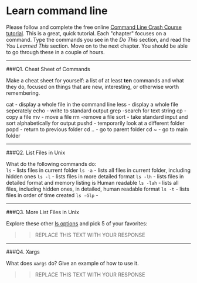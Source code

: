# Learn command line

Please follow and complete the free online [Command Line Crash Course
tutorial](http://cli.learncodethehardway.org/book/). This is a great,
quick tutorial. Each "chapter" focuses on a command. Type the commands
you see in the _Do This_ section, and read the _You Learned This_
section. Move on to the next chapter. You should be able to go through
these in a couple of hours.

---

###Q1.  Cheat Sheet of Commands  

Make a cheat sheet for yourself: a list of at least **ten** commands and what they do, focused on things that are new, interesting, or otherwise worth remembering.

cat - display a whole file in the command line
less - display a whole file seperately
echo - write to standard output
grep -search for text string
cp - copy a file
mv - move a file
rm -remove a file
sort - take standard input and sort alphabetically for output
pushd - temporarily look at a different folder
popd - return to previous folder
cd .. - go to parent folder
cd ~ - go to main folder


---

###Q2.  List Files in Unix   

What do the following commands do:  
`ls` -  lists files in current folder 
`ls -a`  - lists all files in current folder, including hidden ones
`ls -l`  - lists files in more detailed format
`ls -lh`  - lists files in detailed format and memory listing is Human readable
`ls -lah`  - lists all files, including hidden ones, in detailed, human readable format
`ls -t` - lists files in order of time created 
`ls -Glp` - 



---

###Q3.  More List Files in Unix  

Explore these other [ls options](http://www.techonthenet.com/unix/basic/ls.php) and pick 5 of your favorites:

> > REPLACE THIS TEXT WITH YOUR RESPONSE

---

###Q4.  Xargs   

What does `xargs` do? Give an example of how to use it.

> > REPLACE THIS TEXT WITH YOUR RESPONSE

 

